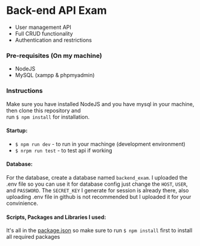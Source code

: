 # Back-end API Exam
- User management API 
- Full CRUD functionality
- Authentication and restrictions

### Pre-requisites (On my machine)
- NodeJS
- MySQL (xampp & phpmyadmin)

### Instructions
Make sure you have installed NodeJS and you have mysql in your machine, then clone this repository and <br>
run `$ npm install` for installation.
#### Startup:
- `$ npm run dev` - to run in your machinge (development environment)
- `$ nrpm run test` - to test api if working

#### Database:
For the database, create a database named `backend_exam`. I uploaded the .env file so you can use it for database config just change the `HOST`, `USER`, and `PASSWORD`. The `SECRET_KEY` I generate for session is already there, also uploading .env file in github is not recommended but I uploaded it for your convinience. 

#### Scripts, Packages and Libraries I used:
It's all in the [package.json](https://github.com/rodelcabs/backend_exam/blob/master/package.json) so make sure to run `$ npm install` first to install all required packages
